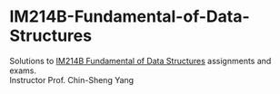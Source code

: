 # IM214B-Fundamental-of-Data-Structures

Solutions to [IM214B Fundamental of Data Structures](https://portalfun.yzu.edu.tw/cosSelect/Cos_Plan.aspx?y=111&s=1&id=IM214&c=B) assignments and exams.
<br>
Instructor Prof. Chin-Sheng Yang
